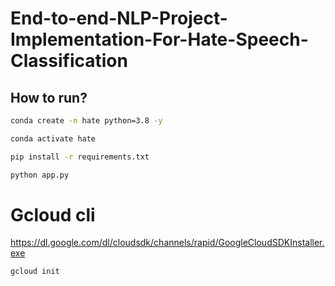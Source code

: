 # End-to-end-NLP-Project-Implementation-For-Hate-Speech-Classification

## How to run?

```bash
conda create -n hate python=3.8 -y
```

```bash
conda activate hate
```

```bash
pip install -r requirements.txt
```

```bash
python app.py
```

# Gcloud cli
https://dl.google.com/dl/cloudsdk/channels/rapid/GoogleCloudSDKInstaller.exe

```bash
gcloud init
```
